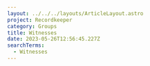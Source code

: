 ```yaml
---
layout: ../../../layouts/ArticleLayout.astro
project: Recordkeeper
category: Groups
title: Witnesses
date: 2023-05-26T12:56:45.227Z
searchTerms:
  - Witnesses
---
```


